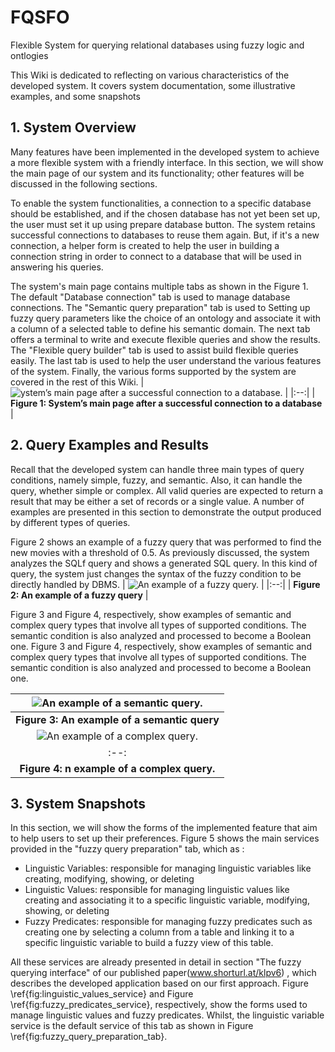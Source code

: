 # FQSFO
Flexible System for querying relational databases using fuzzy logic and ontlogies

This Wiki is dedicated to reflecting on various characteristics of the developed system. It covers system documentation, some illustrative examples, and some snapshots
##  1. System Overview
Many features have been implemented in the developed system to achieve a more flexible system with a friendly interface. In this section, we will show the main page of our system and its functionality; other features will be discussed in the following sections.

To enable the system functionalities, a connection to a specific database should be established, and if the chosen database has not yet been set up, the user must set it up using prepare database button. The system retains successful connections to databases to reuse them again. But, if it's a new connection, a helper form is created to help the user in building a connection string in order to connect to a database that will be used in answering his queries.

The system's main page contains multiple tabs as shown in the Figure 1. The default "Database connection" tab is used to manage database connections. The "Semantic query preparation" tab is used to Setting up fuzzy query parameters like the choice of an ontology and associate it with a column of a selected table to define his semantic domain. The next tab offers a terminal to write and execute flexible queries and show the results. The "Flexible query builder" tab is used to assist build flexible queries easily. The last tab is used to help the user understand the various features of the system. Finally, the various forms supported by the system are covered in the rest of this Wiki.
| ![ystem’s main page after a successful connection to a database.](https://i.ibb.co/vB5Wtph/system-main-page.png) | 
|:--:| 
| **Figure 1: System’s main page after a successful connection to a database** |

##  2. Query Examples and Results
Recall that the developed system can handle three main types of query conditions, namely simple, fuzzy, and semantic. Also, it can handle the query, whether simple or complex. All valid queries are expected to return a result that may be either a set of records or a single value. A number of examples are presented in this section to demonstrate the output produced by different types of queries.


Figure 2 shows an example of a fuzzy query that was performed to find the new movies with a threshold of 0.5. As previously discussed, the system analyzes the SQLf query and shows a generated SQL  query. In this kind of query, the system just changes the syntax of the fuzzy condition to be directly handled by DBMS.
| ![An example of a fuzzy query.](https://i.ibb.co/kgYjzN7/fuzzy-query-example.png) | 
|:--:| 
| **Figure 2: An example of a fuzzy query** |

Figure 3 and Figure 4, respectively, show examples of semantic and complex query types that involve all types of supported conditions. The semantic condition is also analyzed and processed to become a Boolean one.
Figure 3 and Figure 4, respectively, show examples of semantic and complex query types that involve all types of supported conditions. The semantic condition is also analyzed and processed to become a Boolean one.

| ![An example of a semantic query.](https://i.ibb.co/CnQSRRL/semantic-query-example.png) |
|:--:| 
| **Figure 3: An example of a semantic query** |
| ![An example of a complex query.](https://i.ibb.co/bsBG9wW/complex-query-example.png) | 
|:--:| 
| **Figure 4: n example of a complex query.** |

##  3. System Snapshots

In this section, we will show the forms of the implemented feature that aim to help users to set up their preferences. Figure 5 shows the main services provided in the "fuzzy query preparation" tab, which as :
* Linguistic Variables: responsible for managing linguistic variables like creating, modifying, showing, or deleting 
* Linguistic Values: responsible for managing linguistic values like creating and associating it to a specific linguistic variable, modifying, showing, or deleting
* Fuzzy Predicates: responsible for managing fuzzy predicates such as creating one by selecting a column from a table and linking it to a specific linguistic variable to build a fuzzy view of this table.

All these services are already presented in detail in section "The fuzzy querying interface" of our published paper(www.shorturl.at/klpv6) , which describes the developed application based on our first approach. Figure \ref{fig:linguistic_values_service} and Figure \ref{fig:fuzzy_predicates_service}, respectively, show the forms used to manage linguistic values and fuzzy predicates. Whilst, the linguistic variable service is the default service of this tab as shown in Figure \ref{fig:fuzzy_query_preparation_tab}.


